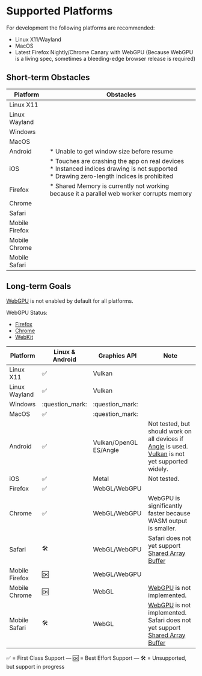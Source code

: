 # Supported Platforms

For development the following platforms are recommended:

* Linux X11/Wayland
* MacOS
* Latest Firefox Nightly/Chrome Canary with WebGPU (Because WebGPU is a living spec, sometimes a bleeding-edge browser
  release is required)

## Short-term Obstacles

| Platform       | Obstacles                                                                                                                                                |
|----------------|----------------------------------------------------------------------------------------------------------------------------------------------------------|
| Linux X11      |                                                                                                                                                          |
| Linux Wayland  |                                                                                                                                                          |
| Windows        |                                                                                                                                                          |
| MacOS          |                                                                                                                                                          |
| Android        | * Unable to get window size before resume                                                                                                                |
| iOS            | * Touches are crashing the app on real devices <br/> * Instanced indices drawing is not supported <br/> * Drawing zero-length indices is prohibited<br/> |
| Firefox        | * Shared Memory is currently not working because it a parallel web worker corrupts memory                                                                |
| Chrome         |                                                                                                                                                          |
| Safari         |                                                                                                                                                          |
| Mobile Firefox |                                                                                                                                                          |
| Mobile Chrome  |                                                                                                                                                          |
| Mobile Safari  |                                                                                                                                                          |

## Long-term Goals

[WebGPU](https://caniuse.com/webgpu) is not enabled by default for all platforms.

WebGPU Status:

* [Firefox](https://github.com/gpuweb/gpuweb/wiki/Implementation-Status#firefox-and-servo)
* [Chrome](https://chromestatus.com/feature/6213121689518080)
* [WebKit](https://webkit.org/status/#specification-webgpu)

| Platform       | Linux & Android     | Graphics API           | Note                                                                                                                                                                                                                           |
|----------------|---------------------|------------------------|--------------------------------------------------------------------------------------------------------------------------------------------------------------------------------------------------------------------------------|
| Linux X11      | :white_check_mark:  | Vulkan                 |                                                                                                                                                                                                                                |
| Linux Wayland  | :white_check_mark:  | Vulkan                 |                                                                                                                                                                                                                                |
| Windows        | :question_mark:     | :question_mark:        |                                                                                                                                                                                                                                |
| MacOS          | :white_check_mark:  | :question_mark:        |                                                                                                                                                                                                                                |
| Android        | :white_check_mark:  | Vulkan/OpenGL ES/Angle | Not tested, but should work on all devices if [Angle](https://github.com/gfx-rs/wgpu/blob/master/README.md#supported-platforms) is used. [Vulkan](https://developer.android.com/about/dashboards) is not yet supported widely. |
| iOS            | :white_check_mark:  | Metal                  | Not tested.                                                                                                                                                                                                                    |
| Firefox        | :white_check_mark:  | WebGL/WebGPU           |                                                                                                                                                                                                                                |
| Chrome         | :white_check_mark:  | WebGL/WebGPU           | WebGPU is significantly faster because WASM output is smaller.                                                                                                                                                                 |
| Safari         | :hammer_and_wrench: | WebGL/WebGPU           | Safari does not yet support [Shared Array Buffer](https://caniuse.com/sharedarraybuffer)                                                                                                                                       |
| Mobile Firefox | :ok:                | WebGL/WebGPU           |                                                                                                                                                                                                                                |
| Mobile Chrome  | :ok:                | WebGL                  | [WebGPU](https://caniuse.com/webgpu) is not implemented.                                                                                                                                                                       |
| Mobile Safari  | :hammer_and_wrench: | WebGL                  | [WebGPU](https://caniuse.com/webgpu) is not implemented. Safari does not yet support [Shared Array Buffer](https://caniuse.com/sharedarraybuffer)                                                                              |

:white_check_mark: = First Class Support — :ok: = Best Effort Support — :hammer_and_wrench: = Unsupported, but support
in progress
